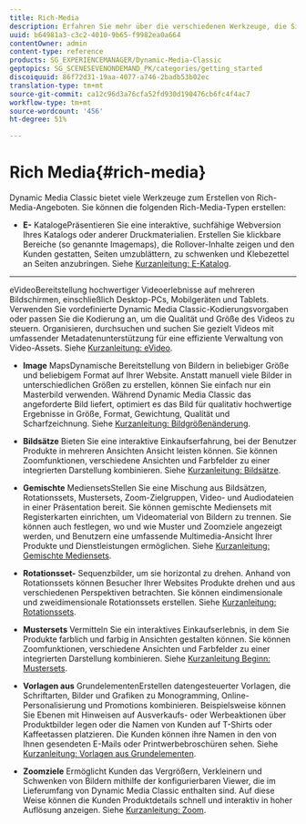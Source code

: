 ```yaml
---
title: Rich-Media
description: Erfahren Sie mehr über die verschiedenen Werkzeuge, die Sie in Dynamic Media Classic zum Erstellen von Rich-Media-Inhalten verwenden können.
uuid: b64981a3-c3c2-4010-9b65-f9982ea0a664
contentOwner: admin
content-type: reference
products: SG_EXPERIENCEMANAGER/Dynamic-Media-Classic
geptopics: SG_SCENESEVENONDEMAND_PK/categories/getting_started
discoiquuid: 86f72d31-19aa-4077-a746-2badb53b02ec
translation-type: tm+mt
source-git-commit: ca12c96d3a76cfa52fd930d190476cb6fc4f4ac7
workflow-type: tm+mt
source-wordcount: '456'
ht-degree: 51%

---
```



# Rich Media{#rich-media}

Dynamic Media Classic bietet viele Werkzeuge zum Erstellen von Rich-Media-Angeboten. Sie können die folgenden Rich-Media-Typen erstellen:

* **E-**
KatalogePräsentieren Sie eine interaktive, suchfähige Webversion Ihres Katalogs oder anderer Druckmaterialien. Erstellen Sie klickbare Bereiche (so genannte Imagemaps), die Rollover-Inhalte zeigen und den Kunden gestatten, Seiten umzublättern, zu schwenken und Klebezettel an Seiten anzubringen. Siehe [Kurzanleitung: E-Katalog](/help/quick-start-ecatalog.md).

* ****
eVideoBereitstellung hochwertiger Videoerlebnisse auf mehreren Bildschirmen, einschließlich Desktop-PCs, Mobilgeräten und Tablets. Verwenden Sie vordefinierte Dynamic Media Classic-Kodierungsvorgaben oder passen Sie die Kodierung an, um die Qualität und Größe des Videos zu steuern. Organisieren, durchsuchen und suchen Sie gezielt Videos mit umfassender Metadatenunterstützung für eine effiziente Verwaltung von Video-Assets. Siehe [Kurzanleitung: eVideo](/help/quick-start-video.md).

* **Image**
MapsDynamische Bereitstellung von Bildern in beliebiger Größe und beliebigem Format auf Ihrer Website. Anstatt manuell viele Bilder in unterschiedlichen Größen zu erstellen, können Sie einfach nur ein Masterbild verwenden. Während Dynamic Media Classic das angeforderte Bild liefert, optimiert es das Bild für qualitativ hochwertige Ergebnisse in Größe, Format, Gewichtung, Qualität und Scharfzeichnung. Siehe [Kurzanleitung: Bildgrößenänderung](/help/quick-start-image-sizing.md).

* **Bildsätze**
Bieten Sie eine interaktive Einkaufserfahrung, bei der Benutzer Produkte in mehreren Ansichten Ansicht leisten können. Sie können Zoomfunktionen, verschiedene Ansichten und Farbfelder zu einer integrierten Darstellung kombinieren. Siehe [Kurzanleitung: Bildsätze](/help/quick-start-image-sets.md).

* **Gemischte**
MediensetsStellen Sie eine Mischung aus Bildsätzen, Rotationssets, Mustersets, Zoom-Zielgruppen, Video- und Audiodateien in einer Präsentation bereit. Sie können gemischte Mediensets mit Registerkarten einrichten, um Videomaterial von Bildern zu trennen. Sie können auch festlegen, wo und wie Muster und Zoomziele angezeigt werden, und Benutzern eine umfassende Multimedia-Ansicht Ihrer Produkte und Dienstleistungen ermöglichen. Siehe [Kurzanleitung: Gemischte Mediensets](/help/quick-start-mixed-media-sets.md).

* **Rotationsset-**
Sequenzbilder, um sie horizontal zu drehen. Anhand von Rotationssets können Besucher Ihrer Websites Produkte drehen und aus verschiedenen Perspektiven betrachten. Sie können eindimensionale und zweidimensionale Rotationssets erstellen. Siehe [Kurzanleitung: Rotationssets](/help/quick-start-spin-sets.md).

* **Mustersets**
Vermitteln Sie ein interaktives Einkaufserlebnis, in dem Sie Produkte farblich und farbig in Ansichten gestalten können. Sie können Zoomfunktionen, verschiedene Ansichten und Farbfelder zu einer integrierten Darstellung kombinieren. Siehe [Kurzanleitung Beginn: Mustersets](/help/quick-start-swatch-sets.md).

* **Vorlagen aus**
GrundelementenErstellen datengesteuerter Vorlagen, die Schriftarten, Bilder und Grafiken zu Monogramming, Online-Personalisierung und Promotions kombinieren. Beispielsweise können Sie Ebenen mit Hinweisen auf Ausverkaufs- oder Werbeaktionen über Produktbilder legen oder die Namen von Kunden auf T-Shirts oder Kaffeetassen platzieren. Die Kunden können ihre Namen in den von Ihnen gesendeten E-Mails oder Printwerbebroschüren sehen. Siehe [Kurzanleitung: Vorlagen aus Grundelementen](/help/quick-start-template-basics.md).

* **Zoomziele**
Ermöglicht Kunden das Vergrößern, Verkleinern und Schwenken von Bildern mithilfe der konfigurierbaren Viewer, die im Lieferumfang von Dynamic Media Classic enthalten sind. Auf diese Weise können die Kunden Produktdetails schnell und interaktiv in hoher Auflösung anzeigen. Siehe [Kurzanleitung: Zoom](/help/quick-start-zoom.md).
